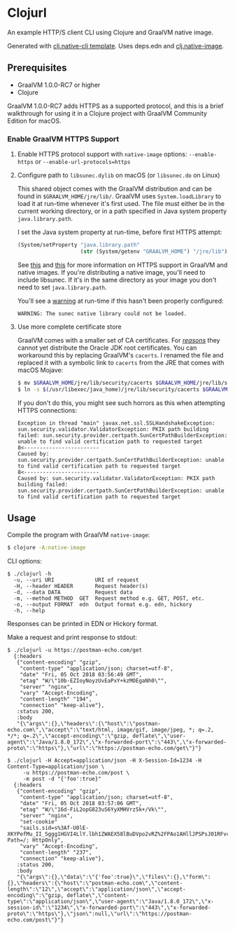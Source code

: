 # Clojurl

An example HTTP/S client CLI using Clojure and GraalVM native image.

Generated with [clj.native-cli template](https://github.com/taylorwood/clj.native-cli).
Uses deps.edn and [clj.native-image](https://github.com/taylorwood/clj.native-image).

## Prerequisites

- GraalVM 1.0.0-RC7 or higher
- Clojure

GraalVM 1.0.0-RC7 adds HTTPS as a supported protocol, and this is a brief walkthrough
for using it in a Clojure project with GraalVM Community Edition for macOS.

### Enable GraalVM HTTPS Support

1. Enable HTTPS protocol support with `native-image` options:
   `--enable-https` or `--enable-url-protocols=https`
1. Configure path to `libsunec.dylib` on macOS (or `libsunec.do` on Linux)

   This shared object comes with the GraalVM distribution and can be found in
   `$GRAALVM_HOME/jre/lib/`. GraalVM uses `System.loadLibrary` to load it at run-time
   whenever it's first used. The file must either be in the current working directory,
   or in a path specified in Java system property `java.library.path`.

   I set the Java system property at run-time, before first HTTPS attempt:
   ```clojure
   (System/setProperty "java.library.path"
                       (str (System/getenv "GRAALVM_HOME") "/jre/lib"))
   ```

   See [this](https://github.com/oracle/graal/blob/master/substratevm/JCA-SECURITY-SERVICES.md#native-implementations)
   and [this](https://github.com/oracle/graal/blob/master/substratevm/URL-PROTOCOLS.md#https-support)
   for more information on HTTPS support in GraalVM and native images. If you're distributing
   a native image, you'll need to include libsunec. If it's in the same directory as your image
   you don't need to set `java.library.path`.

   You'll see a [warning](https://github.com/oracle/graal/blob/e3ef4f3f741d171a83c2dd2a0390dbede6b2c62d/substratevm/src/com.oracle.svm.core/src/com/oracle/svm/core/jdk/SecuritySubstitutions.java#L204)
   at run-time if this hasn't been properly configured:
   ```
   WARNING: The sunec native library could not be loaded.
   ```
1. Use more complete certificate store

   GraalVM comes with a smaller set of CA certificates. For [_reasons_](https://github.com/oracle/graal/issues/378#issuecomment-384245987)
   they cannot yet distribute the Oracle JDK root certificates. You can workaround this
   by replacing GraalVM's `cacerts`. I renamed the file and replaced it with a symbolic link
   to `cacerts` from the JRE that comes with macOS Mojave:
   ```bash
   $ mv $GRAALVM_HOME/jre/lib/security/cacerts $GRAALVM_HOME/jre/lib/security/cacerts.bak
   $ ln -s $(/usr/libexec/java_home)/jre/lib/security/cacerts $GRAALVM_HOME/jre/lib/security/cacerts
   ```

   If you don't do this, you might see such horrors as this when attempting HTTPS connections:
   ```
   Exception in thread "main" javax.net.ssl.SSLHandshakeException: sun.security.validator.ValidatorException: PKIX path building failed: sun.security.provider.certpath.SunCertPathBuilderException: unable to find valid certification path to requested target
   8<------------------------
   Caused by: sun.security.provider.certpath.SunCertPathBuilderException: unable to find valid certification path to requested target
   8<------------------------
   Caused by: sun.security.validator.ValidatorException: PKIX path building failed: sun.security.provider.certpath.SunCertPathBuilderException: unable to find valid certification path to requested target
   ```

## Usage

Compile the program with GraalVM `native-image`:
```bash
$ clojure -A:native-image
```

CLI options:
```
$ ./clojurl -h
  -u, --uri URI             URI of request
  -H, --header HEADER       Request header(s)
  -d, --data DATA           Request data
  -m, --method METHOD  GET  Request method e.g. GET, POST, etc.
  -o, --output FORMAT  edn  Output format e.g. edn, hickory
  -h, --help
```
Responses can be printed in EDN or Hickory format.

Make a request and print response to stdout:
```
$ ./clojurl -u https://postman-echo.com/get
  {:headers
   {"content-encoding" "gzip",
    "content-type" "application/json; charset=utf-8",
    "date" "Fri, 05 Oct 2018 03:56:49 GMT",
    "etag" "W/\"10b-EZIoyNoyzUvEaPxY+kzMOEgaNh0\"",
    "server" "nginx",
    "vary" "Accept-Encoding",
    "content-length" "194",
    "connection" "keep-alive"},
   :status 200,
   :body
   "{\"args\":{},\"headers\":{\"host\":\"postman-echo.com\",\"accept\":\"text/html, image/gif, image/jpeg, *; q=.2, */*; q=.2\",\"accept-encoding\":\"gzip, deflate\",\"user-agent\":\"Java/1.8.0_172\",\"x-forwarded-port\":\"443\",\"x-forwarded-proto\":\"https\"},\"url\":\"https://postman-echo.com/get\"}"}
```
```
$ ./clojurl -H Accept=application/json -H X-Session-Id=1234 -H Content-Type=application/json \
     -u https://postman-echo.com/post \
     -m post -d "{'foo':true}"
  {:headers
   {"content-encoding" "gzip",
    "content-type" "application/json; charset=utf-8",
    "date" "Fri, 05 Oct 2018 03:57:06 GMT",
    "etag" "W/\"16d-FiL2opG823uS6YyXMHVrz5k+/Vk\"",
    "server" "nginx",
    "set-cookie"
    "sails.sid=s%3Af-U0lE-XKYPefMu_II_Sggg1HGVI4LlY.lbh1ZWAEX58lBuDVpo2vRZ%2FPAo1AHllJPSPsJ01RFvc; Path=/; HttpOnly",
    "vary" "Accept-Encoding",
    "content-length" "237",
    "connection" "keep-alive"},
   :status 200,
   :body
   "{\"args\":{},\"data\":\"{'foo':true}\",\"files\":{},\"form\":{},\"headers\":{\"host\":\"postman-echo.com\",\"content-length\":\"12\",\"accept\":\"application/json\",\"accept-encoding\":\"gzip, deflate\",\"content-type\":\"application/json\",\"user-agent\":\"Java/1.8.0_172\",\"x-session-id\":\"1234\",\"x-forwarded-port\":\"443\",\"x-forwarded-proto\":\"https\"},\"json\":null,\"url\":\"https://postman-echo.com/post\"}"}
```
